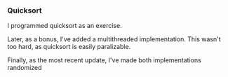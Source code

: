 ### Quicksort

I programmed quicksort as an exercise.

Later, as a bonus, I've added a multithreaded implementation. This wasn't too
hard, as quicksort is easily paralizable.

Finally, as the most recent update, I've made both implementations randomized
